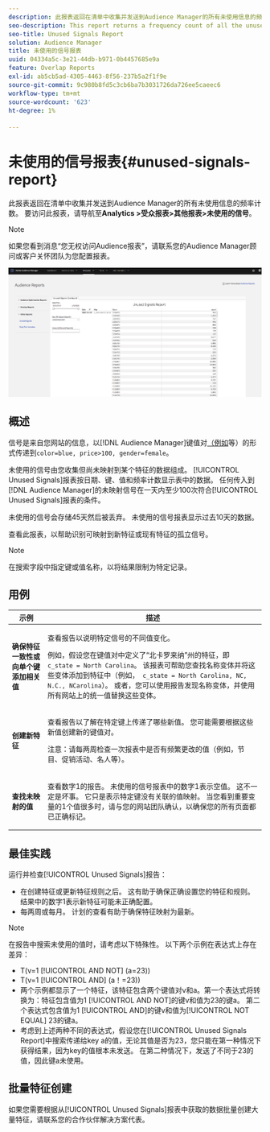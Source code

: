 ```yaml
---
description: 此报表返回在清单中收集并发送到Audience Manager的所有未使用信息的频率计数。
seo-description: This report returns a frequency count of all the unused information collected on your inventory and sent to Audience Manager.
seo-title: Unused Signals Report
solution: Audience Manager
title: 未使用的信号报表
uuid: 04334a5c-3e21-44db-b971-0b4457685e9a
feature: Overlap Reports
exl-id: ab5cb5ad-4305-4463-8f56-237b5a2f1f9e
source-git-commit: 9c980b8fd5c3cb6ba7b3031726da726ee5caeec6
workflow-type: tm+mt
source-wordcount: '623'
ht-degree: 1%

---
```


# 未使用的信号报表{#unused-signals-report}

此报表返回在清单中收集并发送到Audience Manager的所有未使用信息的频率计数。 要访问此报表，请导航至&#x200B;**Analytics >受众报表>其他报表>未使用的信号**。

>[!NOTE]
>
>如果您看到消息“您无权访问Audience报表”，请联系您的Audience Manager顾问或客户关怀团队为您配置报表。

![未使用的信号报表屏幕截图](/help/using/reporting/dynamic-reports/assets/unused-signals.png)

## 概述

信号是来自您网站的信息，以[!DNL Audience Manager]键值对[&#x200B; （例如](../../reference/key-value-pairs-explained.md)等）的形式传递到`color=blue, price>100, gender=female`。

未使用的信号由您收集但尚未映射到某个特征的数据组成。 [!UICONTROL Unused Signals]报表按日期、键、值和频率计数显示表中的数据。 任何传入到[!DNL Audience Manager]的未映射信号在一天内至少100次符合[!UICONTROL Unused Signals]报表的条件。

未使用的信号会存储45天然后被丢弃。 未使用的信号报表显示过去10天的数据。

查看此报表，以帮助识别可映射到新特征或现有特征的孤立信号。

>[!NOTE]
>
>在搜索字段中指定键或值名称，以将结果限制为特定记录。

## 用例

<table id="table_E5EE0EC078E14EF4B197243488517A2D"> 
 <thead> 
  <tr> 
   <th colname="col1" class="entry"> 示例 </th> 
   <th colname="col2" class="entry"> 描述 </th> 
  </tr> 
 </thead>
 <tbody> 
  <tr> 
   <td colname="col1"> <p><b>确保特征一致性或向单个键添加相关值</b> </p> </td> 
   <td colname="col2"> <p>查看报告以说明特定信号的不同值变化。 </p> <p>例如，假设您在键值对中定义了“北卡罗来纳”州的特征，即<code> c_state = North Carolina</code>。 该报表可帮助您查找名称变体并将这些变体添加到特征中（例如，<code> c_state = North Carolina, NC, N.C., NCarolina</code>）。 或者，您可以使用报告发现名称变体，并使用所有网站上的统一值替换这些变体。 </p> <p> </p> </td> 
  </tr> 
  <tr> 
   <td colname="col1"> <p><b>创建新特征</b> </p> </td> 
   <td colname="col2"> <p>查看报告以了解在特定键上传递了哪些新值。 您可能需要根据这些新值创建新的键值对。 </p> <p> <p>注意：请每两周检查一次报表中是否有频繁更改的值（例如，节目、促销活动、名人等）。 </p> </p> </td> 
  </tr> 
  <tr> 
   <td colname="col1"> <p><b>查找未映射的值</b> </p> </td> 
   <td colname="col2"> <p>查看数字1的报告。 <span class="wintitle">未使用的信号</span>报表中的数字1表示空值。 这不一定是坏事。 它只是表示特定键没有关联的值映射。 当您看到重要变量的1个值很多时，请与您的网站团队确认，以确保您的所有页面都已正确标记。 </p> </td> 
  </tr> 
 </tbody> 
</table>

## 最佳实践

运行并检查[!UICONTROL Unused Signals]报告：

* 在创建特征或更新特征规则之后。 这有助于确保正确设置您的特征和规则。 结果中的数字1表示新特征可能未正确配置。
* 每两周或每月。 计划的查看有助于确保特征映射为最新。

>[!NOTE]
>
>在报告中搜索未使用的值时，请考虑以下特殊性。 以下两个示例在表达式上存在差异：

* T(v=1 [!UICONTROL AND NOT] (a=23))
* T(v=1 [!UICONTROL AND] (a！=23))
* 两个示例都显示了一个特征，该特征包含两个键值对v和a。第一个表达式将转换为：特征包含值为1 [!UICONTROL AND NOT]的键v和值为23的键a。 第二个表达式包含值为1 [!UICONTROL AND]的键v和值为[!UICONTROL NOT EQUAL] 23的键a。
* 考虑到上述两种不同的表达式，假设您在[!UICONTROL Unused Signals Report]中搜索传递给key a的值，无论其值是否为23，您只能在第一种情况下获得结果，因为key的值根本未发送。 在第二种情况下，发送了不同于23的值，因此键a未使用。

## 批量特征创建

如果您需要根据从[!UICONTROL Unused Signals]报表中获取的数据批量创建大量特征，请联系您的合作伙伴解决方案代表。
